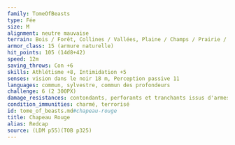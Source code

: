 ```yaml
---
family: TomeOfBeasts
type: Fée
size: M
alignment: neutre mauvaise
terrain: Bois / Forêt, Collines / Vallées, Plaine / Champs / Prairie / Savane
armor_class: 15 (armure naturelle)
hit_points: 105 (14d8+42)
speed: 12m
saving_throws: Con +6
skills: Athlétisme +8, Intimidation +5
senses: vision dans le noir 18 m, Perception passive 11
languages: commun, sylvestre, commun des profondeurs
challenge: 6 (2 300PX)
damage_resistances: contondants, perforants et tranchants issus d'armes non magiques
condition_immunities: charmé, terrorisé
id: tome_of_beasts.md#chapeau-rouge
title: Chapeau Rouge
alias: Redcap
source: (LDM p55)(TOB p325)
---
```


